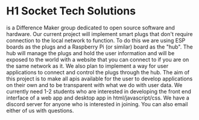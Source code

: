 # H1 Socket Tech Solutions 
is a Difference Maker group dedicated to open source software and hardware. Our current project will implement smart plugs that don't require connection to the local network to function. To do this we are using ESP boards as the plugs and a Raspberry Pi (or similar) board as the "hub". The hub will manage the plugs and hold the user information and will be exposed to the world with a website that you can connect to if you are on the same network as it. We also plan to implement a way for user applications to connect and control the plugs through the hub. The aim of this project is to make all apis available for the user to develop applications on their own and to be transparent with what we do with user data. We currently need 1-2 students who are interested in developing the front end interface of a web app and desktop app in html/javascript/css. We have a discord server for anyone who is interested in joining. You can also email either of us with questions.
